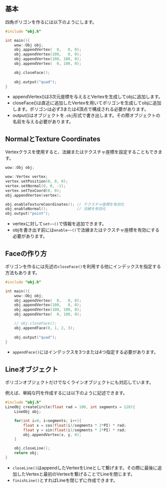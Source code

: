 
## 基本

四角ポリゴンを作るには以下のようにします。

```cpp
#include "obj.h"

int main(){
    wow::Obj obj;
    obj.appendVertex(  0,   0, 0);
    obj.appendVertex(100,   0, 0);
    obj.appendVertex(100, 100, 0);
    obj.appendVertex(  0, 100, 0);

    obj.closeFace();
    
    obj.output("quad");
}

```

- appendVertex()は3次元座標を与えるとVertexを生成してobjに追加します。
- closeFace()は直近に追加したVertexを用いてポリゴンを生成してobjに追加します。ポリゴンは必ず3または4頂点で構成される必要があります。
- output()はオブジェクトを`.obj`形式で書き出します。その際オブジェクトの名前を与える必要があります。


## NormalとTexture Coordinates

Vertexクラスを使用すると、法線またはテクスチャ座標を設定することもできます。

```cpp
wow::Obj obj;

wow::Vertex vertex;
vertex.setPosition(0, 0, 0);
vertex.setNormal(0, 0, -1);
vertex.setTexCoord(0, 0);
obj.appendVertex(vertex);

obj.enableTextureCoordinates(); // テクスチャ座標を有効化
obj.enableNormal();             // 法線を有効化
obj.output("point");
```

- vertexに対して`set~~()`で情報を追加できます。
- objを書き出す前には`enable~~()`で法線またはテクスチャ座標を有効にする必要があります。



## Faceの作り方
ポリゴンを作るには先述の`closeFace()`を利用する他にインデックスを指定する方法もあります。

```cpp
#include "obj.h"

int main(){
    wow::Obj obj;
    obj.appendVertex(  0,   0, 0);
    obj.appendVertex(100,   0, 0);
    obj.appendVertex(100, 100, 0);
    obj.appendVertex(  0, 100, 0);

    // obj.closeFace();
    obj.appendFace(0, 1, 2, 3);
    
    obj.output("quad");
}
```

- `appendFace()`にはインデックスを3つまたは4つ指定する必要があります。

## Lineオブジェクト
ポリゴンオブジェクトだけでなくラインオブジェクトにも対応しています。

例えば、単純な円を作成するには以下のように記述できます。

```cpp
#include "obj.h"
LineObj createCircle(float rad = 100, int segments = 128){
    LineObj obj;

    for(int i=0; i<segments; i++){
        float x = cos(float(i)/segments * 2*PI) * rad;
        float y = sin(float(i)/segments * 2*PI) * rad;
        obj.appendVertex(x, y, 0);
    }

    obj.closeLine();
    return obj;
}
```

- `closeLine()`はappendしたVertexをLineとして繋げます。その際に最後に追加したVertexと最初のVertexを繋げることでLineを閉じます。
- `finishLine()`とすればLineを閉じずに作成できます。